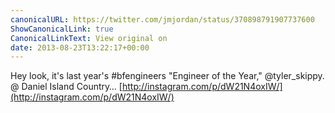 ```yaml
---
canonicalURL: https://twitter.com/jmjordan/status/370898791907737600
ShowCanonicalLink: true
CanonicalLinkText: View original on
date: 2013-08-23T13:22:17+00:00
---
```

Hey look, it's last year's #bfengineers "Engineer of the Year," @tyler_skippy. @ Daniel Island Country… [http://instagram.com/p/dW21N4oxIW/](http://instagram.com/p/dW21N4oxIW/)